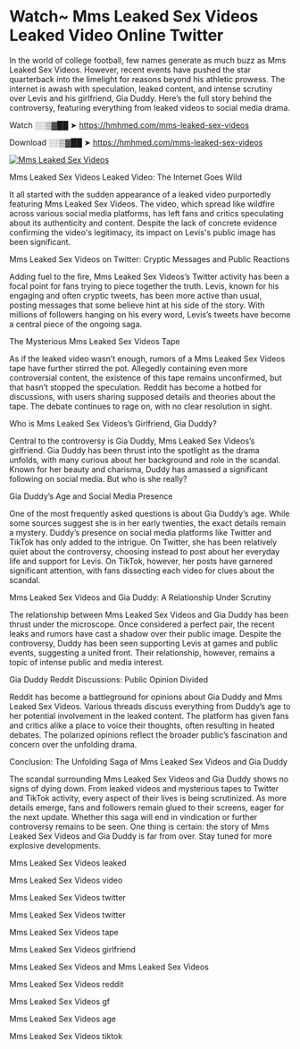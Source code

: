 # Watch~ Mms Leaked Sex Videos Leaked Video Online Twitter

In the world of college football, few names generate as much buzz as Mms Leaked Sex Videos. However, recent events have pushed the star quarterback into the limelight for reasons beyond his athletic prowess. The internet is awash with speculation, leaked content, and intense scrutiny over Levis and his girlfriend, Gia Duddy. Here’s the full story behind the controversy, featuring everything from leaked videos to social media drama.

Watch ░░▒▓██ ➤ https://hmhmed.com/mms-leaked-sex-videos

Download ░░▒▓██ ➤ https://hmhmed.com/mms-leaked-sex-videos

[![Mms Leaked Sex Videos](https://i.imgur.com/dJHk4Zq.gif)](https://hmhmed.com/mms-leaked-sex-videos)

Mms Leaked Sex Videos Leaked Video: The Internet Goes Wild

It all started with the sudden appearance of a leaked video purportedly featuring Mms Leaked Sex Videos. The video, which spread like wildfire across various social media platforms, has left fans and critics speculating about its authenticity and content. Despite the lack of concrete evidence confirming the video's legitimacy, its impact on Levis's public image has been significant.

Mms Leaked Sex Videos on Twitter: Cryptic Messages and Public Reactions

Adding fuel to the fire, Mms Leaked Sex Videos’s Twitter activity has been a focal point for fans trying to piece together the truth. Levis, known for his engaging and often cryptic tweets, has been more active than usual, posting messages that some believe hint at his side of the story. With millions of followers hanging on his every word, Levis’s tweets have become a central piece of the ongoing saga.

The Mysterious Mms Leaked Sex Videos Tape

As if the leaked video wasn’t enough, rumors of a Mms Leaked Sex Videos tape have further stirred the pot. Allegedly containing even more controversial content, the existence of this tape remains unconfirmed, but that hasn’t stopped the speculation. Reddit has become a hotbed for discussions, with users sharing supposed details and theories about the tape. The debate continues to rage on, with no clear resolution in sight.

Who is Mms Leaked Sex Videos’s Girlfriend, Gia Duddy?

Central to the controversy is Gia Duddy, Mms Leaked Sex Videos’s girlfriend. Gia Duddy has been thrust into the spotlight as the drama unfolds, with many curious about her background and role in the scandal. Known for her beauty and charisma, Duddy has amassed a significant following on social media. But who is she really?

Gia Duddy’s Age and Social Media Presence

One of the most frequently asked questions is about Gia Duddy’s age. While some sources suggest she is in her early twenties, the exact details remain a mystery. Duddy’s presence on social media platforms like Twitter and TikTok has only added to the intrigue. On Twitter, she has been relatively quiet about the controversy, choosing instead to post about her everyday life and support for Levis. On TikTok, however, her posts have garnered significant attention, with fans dissecting each video for clues about the scandal.

Mms Leaked Sex Videos and Gia Duddy: A Relationship Under Scrutiny

The relationship between Mms Leaked Sex Videos and Gia Duddy has been thrust under the microscope. Once considered a perfect pair, the recent leaks and rumors have cast a shadow over their public image. Despite the controversy, Duddy has been seen supporting Levis at games and public events, suggesting a united front. Their relationship, however, remains a topic of intense public and media interest.

Gia Duddy Reddit Discussions: Public Opinion Divided

Reddit has become a battleground for opinions about Gia Duddy and Mms Leaked Sex Videos. Various threads discuss everything from Duddy’s age to her potential involvement in the leaked content. The platform has given fans and critics alike a place to voice their thoughts, often resulting in heated debates. The polarized opinions reflect the broader public’s fascination and concern over the unfolding drama.

Conclusion: The Unfolding Saga of Mms Leaked Sex Videos and Gia Duddy

The scandal surrounding Mms Leaked Sex Videos and Gia Duddy shows no signs of dying down. From leaked videos and mysterious tapes to Twitter and TikTok activity, every aspect of their lives is being scrutinized. As more details emerge, fans and followers remain glued to their screens, eager for the next update. Whether this saga will end in vindication or further controversy remains to be seen. One thing is certain: the story of Mms Leaked Sex Videos and Gia Duddy is far from over. Stay tuned for more explosive developments.

Mms Leaked Sex Videos leaked

Mms Leaked Sex Videos video

Mms Leaked Sex Videos twitter

Mms Leaked Sex Videos twitter

Mms Leaked Sex Videos tape

Mms Leaked Sex Videos girlfriend

Mms Leaked Sex Videos and Mms Leaked Sex Videos

Mms Leaked Sex Videos reddit

Mms Leaked Sex Videos gf

Mms Leaked Sex Videos age

Mms Leaked Sex Videos tiktok